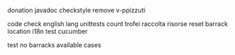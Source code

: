 donation
javadoc
checkstyle
remove v-ppizzuti

code
check english lang
unittests
count trofei
raccolta risorse
reset barrack location
i18n
test cucumber

test no barracks available cases
